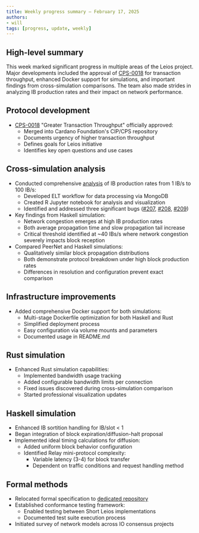 ```yaml
---
title: Weekly progress summary – February 17, 2025
authors:
- will
tags: [progress, update, weekly]
---
```


## High-level summary

This week marked significant progress in multiple areas of the Leios project. Major developments included the approval of [CPS-0018](https://github.com/cardano-foundation/CIPs/blob/master/CPS-0018/README.md) for transaction throughput, enhanced Docker support for simulations, and important findings from cross-simulation comparisons. The team also made strides in analyzing IB production rates and their impact on network performance.


## Protocol development

- [CPS-0018](https://github.com/cardano-foundation/CIPs/blob/master/CPS-0018/README.md) "Greater Transaction Throughput" officially approved:
  - Merged into Cardano Foundation's CIP/CPS repository
  - Documents urgency of higher transaction throughput
  - Defines goals for Leios initiative
  - Identifies key open questions and use cases


## Cross-simulation analysis

- Conducted comprehensive [analysis](https://github.com/input-output-hk/ouroboros-leios/blob/main/Logbook.md#simulation-of-varied-ib-production-rate) of IB production rates from 1 IB/s to 100 IB/s:
  - Developed ELT workflow for data processing via MongoDB
  - Created R Jupyter notebook for analysis and visualization
  - Identified and addressed three significant bugs ([#207](https://github.com/input-output-hk/ouroboros-leios/issues/207), [#208](https://github.com/input-output-hk/ouroboros-leios/issues/208), [#209](https://github.com/input-output-hk/ouroboros-leios/issues/209))
- Key findings from Haskell simulation:
  - Network congestion emerges at high IB production rates
  - Both average propagation time and slow propagation tail increase
  - Critical threshold identified at ~40 IBs/s where network congestion severely impacts block reception
- Compared PeerNet and Haskell simulations:
  - Qualitatively similar block propagation distributions
  - Both demonstrate protocol breakdown under high block production rates
  - Differences in resolution and configuration prevent exact comparison

## Infrastructure improvements

- Added comprehensive Docker support for both simulations:
  - Multi-stage Dockerfile optimization for both Haskell and Rust
  - Simplified deployment process
  - Easy configuration via volume mounts and parameters
  - Documented usage in README.md

## Rust simulation

- Enhanced Rust simulation capabilities:
  - Implemented bandwidth usage tracking
  - Added configurable bandwidth limits per connection
  - Fixed issues discovered during cross-simulation comparison
  - Started professional visualization updates

## Haskell simulation

- Enhanced IB sortition handling for IB/slot < 1
- Began integration of block expiration/diffusion-halt proposal
- Implemented ideal timing calculations for diffusion:
  - Added uniform block behavior configuration
  - Identified Relay mini-protocol complexity:
    - Variable latency (3-4) for block transfer
    - Dependent on traffic conditions and request handling method

## Formal methods

- Relocated formal specification to [dedicated repository](https://github.com/input-output-hk/ouroboros-leios-formal-spec)
- Established conformance testing framework:
  - Enabled testing between Short Leios implementations
  - Documented test suite execution process
- Initiated survey of network models across IO consensus projects 